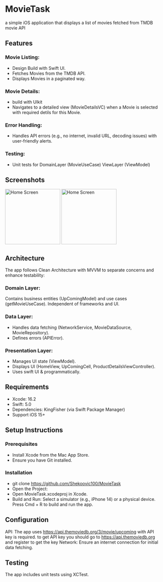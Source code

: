 # MovieTask
a simple iOS application that displays a list of movies fetched from TMDB movie API 

## Features


### Movie Listing:

- Design Build with Swift UI.
- Fetches Movies from the TMDB API.
- Displays Movies in a paginated way.



### Movie Details:

- build with UIkit
- Navigates to a detailed view (MovieDetailsVC) when a Movie is selected with required detils for this Movie.


### Error Handling:

- Handles API errors (e.g., no internet, invalid URL, decoding issues) with user-friendly alerts.


### Testing:

- Unit tests for DomainLayer (MovieUseCase) ViewLayer (ViewModel)

## Screenshots     

<img src="https://github.com/user-attachments/assets/7c4862e7-1bd3-4399-b850-b42358f131b6" alt="Home Screen" width="180"/>
<img src="https://github.com/user-attachments/assets/acae9ffe-9955-4678-823c-8cd0c53b6beb" alt="Home Screen" width="180"/>



## Architecture

The app follows Clean Architecture with MVVM to separate concerns and enhance testability:

### Domain Layer:

Contains business entities (UpComingModel) and use cases (getMovieUseCase).
Independent of frameworks and UI.

### Data Layer:

- Handles data fetching (NetworkService, MovieDataSource, MovieRepository).
- Defines errors (APIError).

### Presentation Layer:

- Manages UI state (ViewModel).
- Displays UI (HomeView, UpComingCell, ProductDetailsViewController).
- Uses swift UI & programmatically.


## Requirements

- Xcode: 16.2
- Swift: 5.0
- Dependencies: KingFisher (via Swift Package Manager)
- Support iOS 15+

## Setup Instructions

### Prerequisites

 - Install Xcode from the Mac App Store.
 - Ensure you have Git installed.

### Installation

- git clone https://github.com/Shekoovic100/MovieTask
- Open the Project:
- Open MovieTask.xcodeproj in Xcode.
- Build and Run:
Select a simulator (e.g., iPhone 14) or a physical device.
Press Cmd + R to build and run the app.


## Configuration

API: The app uses https://api.themoviedb.org/3/movie/upcoming with API key is required.
to get API key you should go to https://api.themoviedb.org and register to get the key 
Network: Ensure an internet connection for initial data fetching. 

## Testing

The app includes unit tests using XCTest.
